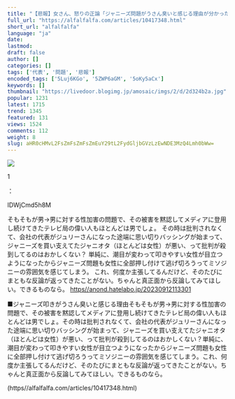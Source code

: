 ```yaml
---
title: "【悲報】女さん、怒りの正論「ジャニーズ問題がうさん臭いと感じる理由が分かった。『女』が代表になった途端、叩かれ始めたからだ。」 "
full_url: "https://alfalfalfa.com/articles/10417348.html"
short_url: "alfalfalfa"
language: "ja"
date: 
lastmod: 
draft: false
author: []
categories: []
tags: ['代表', '問題', '悲報']
encoded_tags: ['5Luj6KGo', '5ZWP6aGM', '5oKy5aCx']
keywords: []
thumbnail: "https://livedoor.blogimg.jp/amosaic/imgs/2/d/2d324b2a.jpg"
popular: 1231
latest: 1715
trend: 1345
featured: 131
views: 1524
comments: 112
weight: 8
slug: aHR0cHMvL2FsZmFsZmFsZmEuY29tL2FydGljbGVzLzEwNDE3MzQ4Lmh0bWw=
---
```


![](https://livedoor.blogimg.jp/amosaic/imgs/2/d/2d324b2a.jpg)

<div><p class='res_info'><p class='res_num'>1</p>：<p class='res_name'></p><p class='res_matome'><p class='res_id'>IDWjCmd5h8M</p></p></p> そもそもが男→男に対する性加害の問題で、その被害を黙認してメディアに登用し続けてきたテレビ局の偉い人もほとんどは男でしょ。 その時は批判されなくて、会社の代表がジュリーさんになった途端に思い切りバッシングが始まって、 ジャニーズを買い支えてたジャニオタ（ほとんどは女性）が悪い、って批判が殺到してるのはおかしくない？ 単純に、潮目が変わって叩きやすい女性が目立つようになったからジャニーズ問題も女性に全部押し付けて逃げ切ろうってミソジニーの雰囲気を感じてしまう。 これ、何度か主張してるんだけど、そのたびにまともな反論が返ってきたことがない。ちゃんと真正面から反論してみてほしい。できるものなら。 <a href='https//anond.hatelabo.jp/20230912113301' target='_blank' rel='nofollow'>https//anond.hatelabo.jp/20230912113301</a><p>■ジャニーズ叩きがうさん臭いと感じる理由そもそもが男→男に対する性加害の問題で、その被害を黙認してメディアに登用し続けてきたテレビ局の偉い人もほとんどは男でしょ。その時は批判されなくて、会社の代表がジュリーさんになった途端に思い切りバッシングが始まって、ジャニーズを買い支えてたジャニオタ（ほとんどは女性）が悪い、って批判が殺到してるのはおかしくない？単純に、潮目が変わって叩きやすい女性が目立つようになったからジャニーズ問題も女性に全部押し付けて逃げ切ろうってミソジニーの雰囲気を感じてしまう。これ、何度か主張してるんだけど、そのたびにまともな反論が返ってきたことがない。ちゃんと真正面から反論してみてほしい。できるものなら。</p></div>

(https//alfalfalfa.com/articles/10417348.html)
